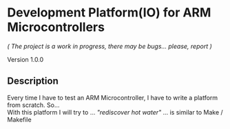 # Development Platform(IO) for ARM Microcontrollers
_( The project is a work in progress, there may be bugs... please, report )_

Version 1.0.0

## Description
Every time I have to test an ARM Microcontroller, I have to write a platform from scratch. So...<br>
With this platform I will try to ... _"rediscover hot water"_ ... is similar to Make / Makefile<br>
